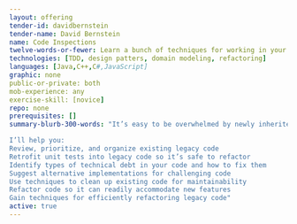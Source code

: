 ```yaml
---
layout: offering
tender-id: davidbernstein
tender-name: David Bernstein
name: Code Inspections
twelve-words-or-fewer: Learn a bunch of techniques for working in your code.
technologies: [TDD, design patters, domain modeling, refactoring]
languages: [Java,C++,C#,JavaScript]
graphic: none
public-or-private: both
mob-experience: any
exercise-skill: [novice]
repo: none
prerequisites: []
summary-blurb-300-words: "It’s easy to be overwhelmed by newly inherited legacy code. Legacy code can be difficult to work with, and so it can be helpful to have an extra set of eyes and a whole bunch of techniques for dealing with it. I can help review your software to identify areas of risk and create approaches for mitigation.

I’ll help you:
Review, prioritize, and organize existing legacy code
Retrofit unit tests into legacy code so it’s safe to refactor
Identify types of technical debt in your code and how to fix them
Suggest alternative implementations for challenging code
Use techniques to clean up existing code for maintainability
Refactor code so it can readily accommodate new features
Gain techniques for efficiently refactoring legacy code"
active: true
---
```

